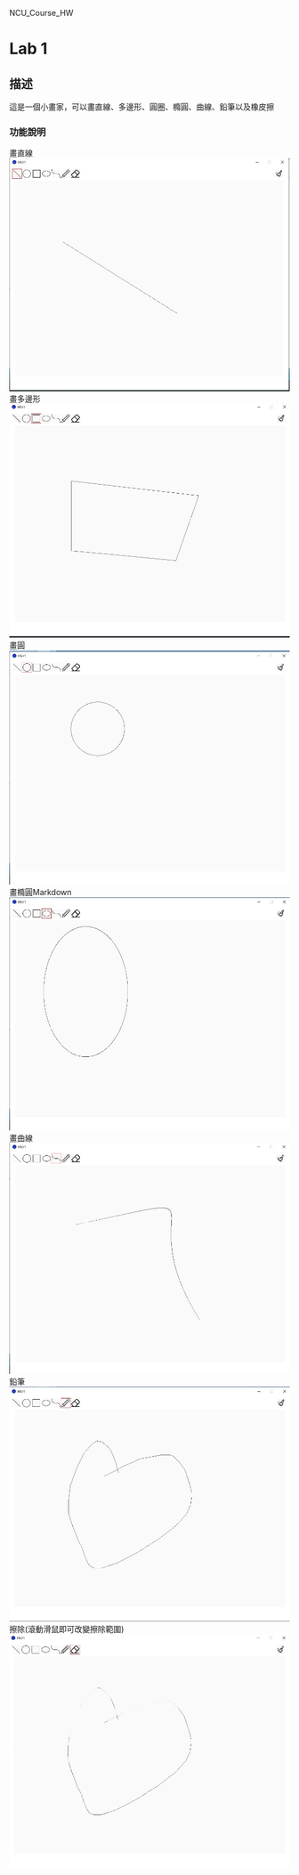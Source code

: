 NCU_Course_HW

# Lab 1

## 描述
這是一個小畫家，可以畫直線、多邊形、圓圈、橢圓、曲線、鉛筆以及橡皮擦

### 功能說明
畫直線
![示範jpg](./ComputerGraphics_Yeh-Lab1/image/line.jpg)
畫多邊形
![示範jpg](./ComputerGraphics_Yeh-Lab1/image/poly.jpg)
畫圓
![示範jpg](./ComputerGraphics_Yeh-Lab1/image/circle.jpg)
畫橢圓Markdown
![示範jpg](./ComputerGraphics_Yeh-Lab1/image/circle1.jpg)
畫曲線
![示範jpg](./ComputerGraphics_Yeh-Lab1/image/curve.jpg)
鉛筆
![示範jpg](./ComputerGraphics_Yeh-Lab1/image/heart.jpg)
擦除(滾動滑鼠即可改變擦除範圍)
![示範jpg](./ComputerGraphics_Yeh-Lab1/image/ohno.jpg)



